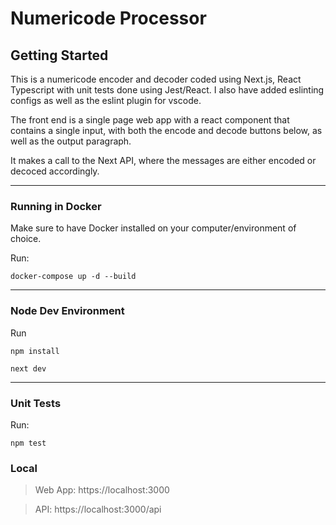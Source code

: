 # Numericode Processor

## Getting Started

This is a numericode encoder and decoder coded using Next.js, React Typescript with unit tests done using Jest/React. I also have added eslinting configs as well as the eslint plugin for vscode.

The front end is a single page web app with a react component that contains a single input, with both the encode and decode buttons below, as well as the output paragraph.

It makes a call to the Next API, where the messages are either encoded or decoced accordingly.

---

### Running in Docker

Make sure to have Docker installed on your computer/environment of choice.

Run:
```
docker-compose up -d --build
```

---

### Node Dev Environment
Run
```
npm install

next dev
```

---

### Unit Tests
Run:
```
npm test
```

### Local
>Web App: https://localhost:3000

>API: https://localhost:3000/api